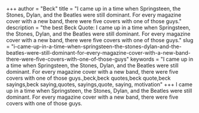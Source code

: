 +++
author = "Beck"
title = "I came up in a time when Springsteen, the Stones, Dylan, and the Beatles were still dominant. For every magazine cover with a new band, there were five covers with one of those guys."
description = "the best Beck Quote: I came up in a time when Springsteen, the Stones, Dylan, and the Beatles were still dominant. For every magazine cover with a new band, there were five covers with one of those guys."
slug = "i-came-up-in-a-time-when-springsteen-the-stones-dylan-and-the-beatles-were-still-dominant-for-every-magazine-cover-with-a-new-band-there-were-five-covers-with-one-of-those-guys"
keywords = "I came up in a time when Springsteen, the Stones, Dylan, and the Beatles were still dominant. For every magazine cover with a new band, there were five covers with one of those guys.,beck,beck quotes,beck quote,beck sayings,beck saying,quotes, sayings,quote, saying, motivation"
+++
I came up in a time when Springsteen, the Stones, Dylan, and the Beatles were still dominant. For every magazine cover with a new band, there were five covers with one of those guys.
